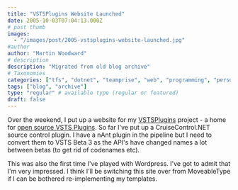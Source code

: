 ```yaml
---
title: "VSTSPlugins Website Launched"
date: 2005-10-03T07:04:13.000Z
# post thumb
images:
  - "/images/post/2005-vstsplugins-website-launched.jpg"
#author
author: "Martin Woodward"
# description
description: "Migrated from old blog archive"
# Taxonomies
categories: ["tfs", "dotnet", "teamprise", "web", "programming", "personal"]
tags: ["blog", "archive"]
type: "regular" # available type (regular or featured)
draft: false
---
```

Over the weekend, I put up a website for my [VSTSPlugins](http://vstsplugins.sourceforge.net) project - a home for [open source VSTS Plugins](http://vstsplugins.sourceforge.net).  So far I've put up a CruiseControl.NET source control plugin.  I have a nAnt plugin in the pipeline but I need to convert them to VSTS Beta 3 as the API's have changed names a lot between betas (to get rid of codenames etc).

This was also the first time I've played with Wordpress.  I've got to admit that I'm very impressed.  I think I'll be switching this site over from MoveableType if I can be bothered re-implementing my templates.